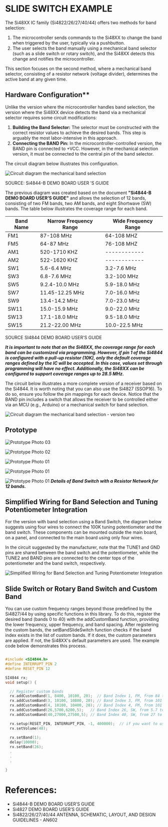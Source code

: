# SLIDE SWITCH EXAMPLE


The Si48XX IC family (Si4822/26/27/40/44) offers two methods for band selection:  

1. The microcontroller sends commands to the Si48XX to change the band when triggered by the user, typically via a pushbutton.  
2. The user selects the band manually using a mechanical band selector (such as a slide switch or rotary switch), and the Si48XX detects this change and notifies the microcontroller.  

This section focuses on the second method, where a mechanical band selector, consisting of a resistor network (voltage divider), determines the active band at any given time.  


   
## Hardware Configuration**  

Unlike the version where the microcontroller handles band selection, the version where the Si48XX device detects the band via a mechanical selector requires some circuit modifications:  

1. **Building the Band Selector:** The selector must be constructed with the correct resistor values to achieve the desired bands. This step is arguably the most labor-intensive in this approach.  
2. **Connecting the BAND Pin:** In the microcontroller-controlled version, the BAND pin is connected to +VCC. However, in the mechanical selection version, it must be connected to the central pin of the band selector.  

The circuit diagram below illustrates this configuration.  


![Circuit diagram the mechanical band selection](../../extras/KiCad/slide_switch_banda_selection.jpg)

SOURCE: Si4844-B DEMO BOARD USER ’S GUIDE


The previous diagram was created based on the document **"Si4844-B DEMO BOARD USER’S GUIDE"** and allows the selection of 12 bands, consisting of two FM bands, two AM bands, and eight Shortwave (SW) bands. The table below illustrates the coverage range for each band.  


| Band Name  | Narrow Frequency Range  | Wide Frequency Range   |
| ---------- | ------------------------| ---------------------- |
| FM1        | 87-108 MHz              | 64-108 MHZ             |
| FM5        | 64-87  MHz              | 76-108 MHZ             |
| AM1        | 520-1710 KHZ            | ------------           |
| AM2        | 522-1620 KHZ            | ------------           |
| SW1        | 5.6-6.4 MHz             | 3.2-7.6 MHz            |
| SW3        | 6.8-7.6 MHz             | 3.2-100 MHz            |
| SW5        | 9.2.4-10.0 MHz          | 5.9-18.0 MHz           |
| SW7        | 11.45-12.25 MHz         | 7.0-16.0 MHz           |
| SW9        | 13.4-14.2 MHz           | 7.0-23.0 MHz           |
| SW11       | 15.0-15.9 MHz           | 9.0-22.0 MHz           |
| SW13       | 17.1-18.0 MHz           | 9.5-18.0 MHz           |
| SW15       | 21.2-22.00 MHz          | 10.0-22.5 MHz          |

SOURCE SI4844 DEMO BOARD USER'S GUIDE


***It is important to note that on the Si48XX, the coverage range for each band can be customized via programming. However, if pin 1 of the Si4844 is configured with a pull-up resistor (10K), only the default coverage ranges defined by the IC will be accepted. In this case, values set through programming will have no effect. Additionally, the Si48XX can be configured to support coverage ranges up to 28.5 MHz.***




The circuit below illustrates a more complete version of a receiver based on the Si4844. It is worth noting that you can also use the Si4827 (SSOP16). To do so, ensure you follow the pin mappings for each device. Notice that the BAND pin includes a switch that allows the receiver to be controlled either via an MCU (e.g., Arduino) or a mechanical switch for band selection.


![Circuit diagram the mechanical band selection - version two](../../extras/KiCad/slide_switch_banda_selection_2.jpg)



## Prototype 

![Prototype Photo 03](./BAND_SWITCH_03.jpg)


![Prototype Photo 02](./BAND_SWITCH_02.jpg)


![Prototype Photo 01](./BAND_SWITCH_01.jpg)


![Prototype Photo 01](./BAND_SWITCH_04.jpg)



![Prototype Photo 01](./BAND_SWITCH_05.jpg)
***Details of Band Switch with a Resistor Network for 12 bands.***



## Simplified Wiring for Band Selection and Tuning Potentiometer Integration

For the version with band selection using a Band Switch, the diagram below suggests using four wires to connect the 100K tuning potentiometer and the band switch. These components can be mounted outside the main board, on a panel, and connected to the main board using only four wires.

In the circuit suggested by the manufacturer, note that the TUNE1 and GND pins are shared between the band switch and the potentiometer, while the TUNE2 and BAND pins are connected to the center tops of the potentiometer and the band switch, respectively.

![Simplified Wiring for Band Selection and Tuning Potentiometer Integration](../../extras/KiCad/SI4844_TUNE_AND_BAND_SWitCH_BOARD.jpg)



## Slide Switch or Rotary Band Switch  and Custom Band

You can use custom frequency ranges beyond those predefined by the Si4827/44 by using specific functions in this library. To do this, register the desired band (bands 0 to 40) with the addCustomBand function, providing the lower frequency, upper frequency, and band spacing. After registering the custom bands, the setBandSlideSwitch function checks if the band index exists in the list of custom bands. If it does, the custom parameters are applied. If not, the Si48XX's default parameters are used. The example code below demonstrates this process.


```cpp

#include <SI4844.h>
#define INTERRUPT_PIN 2
#define RESET_PIN 12

SI4844 rx; 
void setup() {

  // Register custom bands
  rx.addCustomBand(1, 8400, 10100, 20);  // Band Index 1, FM, from 84 to 101MHz, spacing 200 kHz
  rx.addCustomBand(3, 10100, 10800, 20); // Band Index 3, FM, from 101 to 108MHz, spacing 200 kHz
  rx.addCustomBand(4, 10100, 10400, 20); // Band Index 4, FM, from 101 to 104MHz, spacing 200 kHz 
  rx.addCustomBand(26,5700,6200,5);   // Band Index 26, SW, from 5.7 to 6.2MHz, spacing 5 kHz
  rx.addCustomBand(40,27000,27500,5); // Band Index 40, SW, from 27 to 27.5MHz, spacing 5 kHz 

  rx.setup(RESET_PIN, INTERRUPT_PIN, -1, 400000);  // if you want to use 400kHz I2C speed
  rx.setVolume(48);
  
  rx.setBand(1); 
  delay(10000);
  rx.setBand(26);
  .
  .
  . 

}

```



# References: 
  
* Si4844-B DEMO BOARD USER’S GUIDE 
* Si4827 DEMO BOARD USER’S GUIDE
* Si4822/26/27/40/44 ANTENNA, SCHEMATIC, LAYOUT, AND DESIGN GUIDELINES - AN602
    
